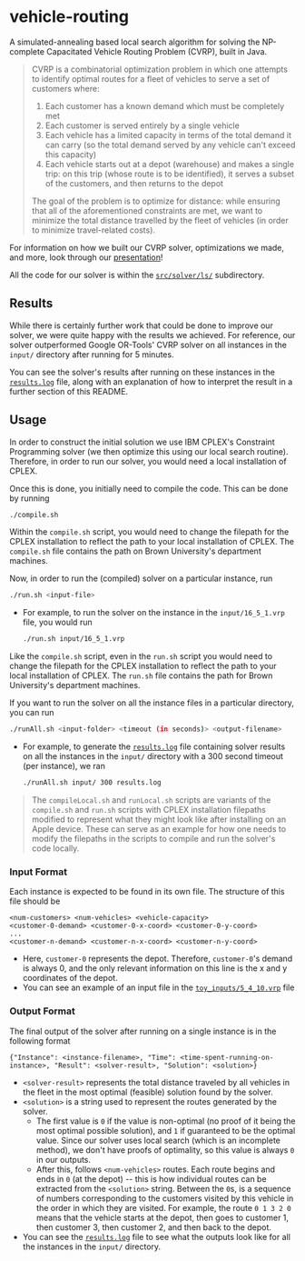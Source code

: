 # vehicle-routing

A simulated-annealing based local search algorithm for solving the NP-complete Capacitated Vehicle Routing Problem (CVRP), built in Java.

> CVRP is a combinatorial optimization problem in which one attempts to identify optimal routes for a fleet of vehicles to serve a set of customers where:
> 1. Each customer has a known demand which must be completely met
> 2. Each customer is served entirely by a single vehicle
> 3. Each vehicle has a limited capacity in terms of the total demand it can carry (so the total demand served by any vehicle can't exceed this capacity)
> 4. Each vehicle starts out at a depot (warehouse) and makes a single trip: on this trip (whose route is to be identified), it serves a subset of the customers, and then returns to the depot
>
> The goal of the problem is to optimize for distance: while ensuring that all of the aforementioned constraints are met, we want to minimize the total distance travelled by the fleet of vehicles (in order to minimize travel-related costs).

For information on how we built our CVRP solver, optimizations we made, and more, look through our [presentation](https://github.com/Amitreddy14/vehicle-routing-main/blob/main/vehicle-routing-main/Presentation.pdf)!

All the code for our solver is within the [`src/solver/ls/`](https://github.com/Amitreddy14/vehicle-routing-main/tree/main/vehicle-routing-main/src/solver/ls) subdirectory.

## Results

While there is certainly further work that could be done to improve our solver, we were quite happy with the results we achieved. For reference, our solver outperformed Google OR-Tools' CVRP solver on all instances in the `input/` directory after running for 5 minutes.

You can see the solver's results after running on these instances in the [`results.log`](https://github.com/Amitreddy14/vehicle-routing-main/blob/main/vehicle-routing-main/results.log) file, along with an explanation of how to interpret the result in a further section of this README.

## Usage

In order to construct the initial solution we use IBM CPLEX's Constraint Programming solver (we then optimize this using our local search routine). Therefore, in order to run our solver, you would need a local installation of CPLEX.

Once this is done, you initially need to compile the code. This can be done by running
```bash
./compile.sh
```
Within the `compile.sh` script, you would need to change the filepath for the CPLEX installation to reflect the path to your local installation of CPLEX. The `compile.sh` file contains the path on Brown University's department machines.

Now, in order to run the (compiled) solver on a particular instance, run
```bash
./run.sh <input-file>
```
* For example, to run the solver on the instance in the `input/16_5_1.vrp` file, you would run
  ```bash
  ./run.sh input/16_5_1.vrp
  ```
Like the `compile.sh` script, even in the `run.sh` script you would need to change the filepath for the CPLEX installation to reflect the path to your local installation of CPLEX. The `run.sh` file contains the path for Brown University's department machines.

If you want to run the solver on all the instance files in a particular directory, you can run
```bash
./runAll.sh <input-folder> <timeout (in seconds)> <output-filename>
```
* For example, to generate the [`results.log`](https://github.com/Amitreddy14/vehicle-routing-main/blob/main/vehicle-routing-main/results.log) file containing solver results on all the instances in the `input/` directory with a 300 second timeout (per instance), we ran
  ```bash
  ./runAll.sh input/ 300 results.log
  ```

> The `compileLocal.sh` and `runLocal.sh` scripts are variants of the `compile.sh` and `run.sh` scripts with CPLEX installation filepaths modified to represent what they might look like after installing on an Apple device. These can serve as an example for how one needs to modify the filepaths in the scripts to compile and run the solver's code locally.

### Input Format

Each instance is expected to be found in its own file. The structure of this file should be
```
<num-customers> <num-vehicles> <vehicle-capacity>
<customer-0-demand> <customer-0-x-coord> <customer-0-y-coord>
...
<customer-n-demand> <customer-n-x-coord> <customer-n-y-coord>
```
* Here, `customer-0` represents the depot. Therefore, `customer-0`'s demand is always 0, and the only relevant information on this line is the x and y coordinates of the depot.
* You can see an example of an input file in the [`toy_inputs/5_4_10.vrp`](https://github.com/Amitreddy14/vehicle-routing-main/blob/main/vehicle-routing-main/toy_inputs/5_4_10.vrp) file

### Output Format

The final output of the solver after running on a single instance is in the following format
```
{"Instance": <instance-filename>, "Time": <time-spent-running-on-instance>, "Result": <solver-result>, "Solution": <solution>}
```
* `<solver-result>` represents the total distance traveled by all vehicles in the fleet in the most optimal (feasible) solution found by the solver.
* `<solution>` is a string used to represent the routes generated by the solver.
  * The first value is `0` if the value is non-optimal (no proof of it being the most optimal possible solution), and `1` if guaranteed to be the optimal value. Since our solver uses local search (which is an incomplete method), we don't have proofs of optimality, so this value is always `0` in our outputs.
  * After this, follows `<num-vehicles>` routes. Each route begins and ends in `0` (at the depot) -- this is how individual routes can be extracted from the `<solution>` string. Between the `0`s, is a sequence of numbers corresponding to the customers visited by this vehicle in the order in which they are visited. For example, the route `0 1 3 2 0` means that the vehicle starts at the depot, then goes to customer 1, then customer 3, then customer 2, and then back to the depot.
* You can see the [`results.log`](https://github.com/Amitreddy14/vehicle-routing-main/blob/main/results.log) file to see what the outputs look like for all the instances in the `input/` directory.


